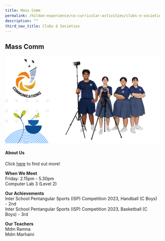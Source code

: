 ```yaml
---
title: Mass Comm
permalink: /hildan-experience/co-curricular-activities/clubs-n-societies/mass-comm/
description: ""
third_nav_title: Clubs & Societies
---
```

Mass Comm
---------


![](/images/CCA/Mass%20Comm%202023.png)


#### About Us

Click&nbsp;[here](/files/CCA/masscom.pdf)&nbsp;to find out more!

**When We Meet** <br>
Friday: 2.15pm - 5.30pm<br>
Computer Lab 3 (Level 2)<br>


**Our Achievements**<br>
Inter School Pentangular Sports (ISP) Competition 2023, Handball (C Boys) - 2nd <br>
Inter School Pentangular Sports (ISP) Competition 2023, Basketball (C Boys) - 3rd <br>

**Our Teachers** <br>
Mdm Ramna  
Mdm Marhaini
